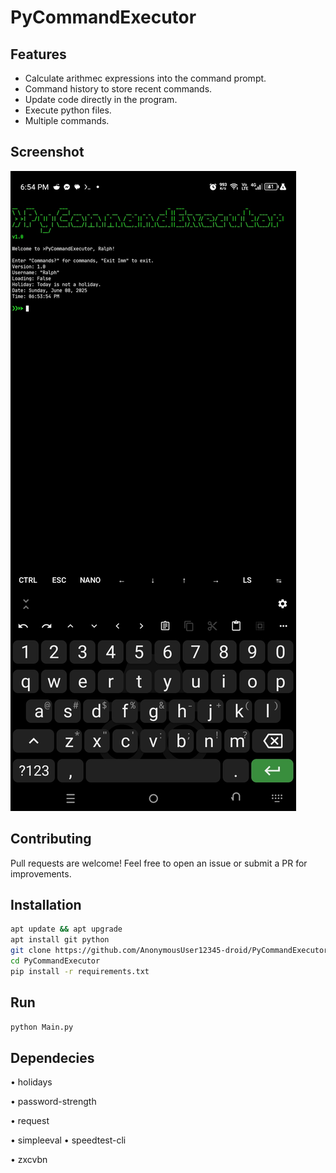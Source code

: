 # PyCommandExecutor

## Features

- Calculate arithmec expressions into the command prompt.
- Command history to store recent commands.
- Update code directly in the program.
- Execute python files.
- Multiple commands.

## Screenshot

![](Screenshot_20250608-185417.jpg)

## Contributing

Pull requests are welcome! Feel free to open an issue or submit a PR for improvements.

## Installation

```bash
apt update && apt upgrade
apt install git python
git clone https://github.com/AnonymousUser12345-droid/PyCommandExecutor
cd PyCommandExecutor
pip install -r requirements.txt
```

## Run

```bash
python Main.py
```

## Dependecies

• holidays

• password-strength

• request

• simpleeval
• speedtest-cli

• zxcvbn

